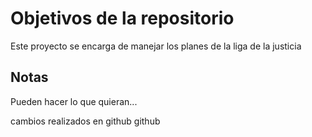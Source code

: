 # Objetivos de la repositorio

Este proyecto se encarga de manejar los planes de la liga de la justicia


## Notas
Pueden hacer lo que quieran...

cambios realizados en github
github


